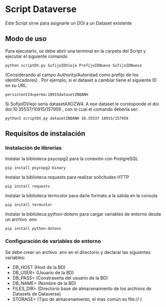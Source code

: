 # Script Dataverse
Este Script sirve para asignarle un DOI a un Dataset existente

## Modo de uso
Para ejecutarlo, se debe abrir una terminal en la carpeta del Script y ejecutar el siguiente comando
```
python scriptDV.py SufijoIDViejo PrefijoIDNuevo SufijoIDNuevo
```
(Considerando al campo Authority/Autoridad como prefijo de los identificadores) . Por ejemplo, si el dataset a cambiar tiene el siguiente ID en su URL:

```
persistentId=perma:10915datasetZNQANH
```
Si SufijoIDViejo sería datasetAXOZW4. A ese dataset le corresponde el doi doi:10.35537/10915/157959 , con lo cual el comando debería ser:

```
python3 scriptDV.py datasetZNQANH 10.35537 10915/157959
```

## Requisitos de instalación

### Instalación de librerias
Instalar la biblioteca psycopg2 para la conexión con PostgreSQL
```
pip install psycopg2-binary
```

Instalar la biblioteca requests para realizar solicitudes HTTP
```
pip install requests
```
Instalar la biblioteca termcolor para darle formato a la salida en la consola
```
pip install termcolor
```
Instalar la biblioteca python-dotenv para cargar variables de entorno desde un archivo .env
```
pip install python-dotenv
```
### Configuración de variables de entorno
Se debe crear un archivo .env en el directorio y declarar las siguientes variables:
- DB_HOST (Host de la BD)
- DB_USER= (Usuario de la BD)
- DB_PASS= (Constraseña del usuario de la BD)
- DB_NAME= (Nombre de la BD)
- FILES_DIR= (Directorio base de almacenamiento de los archivos de Datasets de Dataverse)
- STORAGE= (Tipo de almacenamiento, el mas común es file:// )
